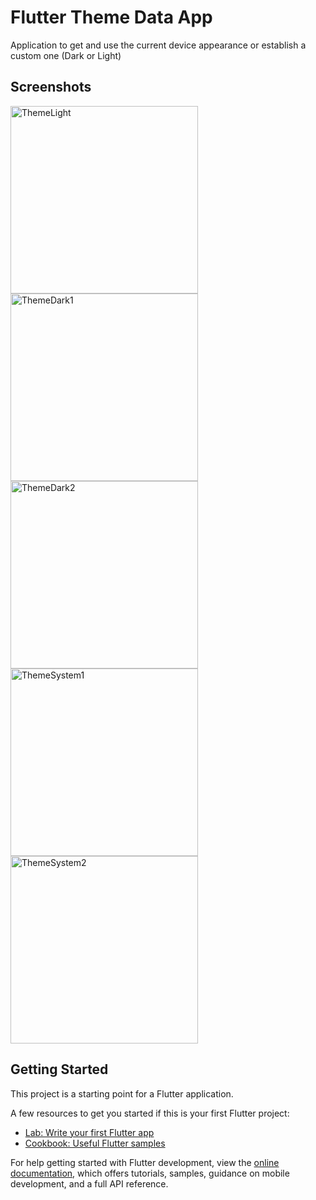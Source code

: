 # Flutter Theme Data App

Application to get and use the current device appearance or establish a custom one (Dark or Light)

## Screenshots

<img width="300" alt="ThemeLight" src="https://github.com/luisabreu84/flutter_themedata/assets/67016876/d758bf26-cab5-419b-afad-b876a589a43b">
<img width="300" alt="ThemeDark1" src="https://github.com/luisabreu84/flutter_themedata/assets/67016876/fb5261bd-438b-4131-9772-0898938e233b">
<img width="300" alt="ThemeDark2" src="https://github.com/luisabreu84/flutter_themedata/assets/67016876/9803fd12-30a4-413a-8642-6994a96e97d2">
<img width="300" alt="ThemeSystem1" src="https://github.com/luisabreu84/flutter_themedata/assets/67016876/ad2606f0-544e-4dd2-aa83-6fffe7026a29">
<img width="300" alt="ThemeSystem2" src="https://github.com/luisabreu84/flutter_themedata/assets/67016876/831fd529-66a8-4e47-9e2c-41c128d88c3a">


## Getting Started

This project is a starting point for a Flutter application.

A few resources to get you started if this is your first Flutter project:

- [Lab: Write your first Flutter app](https://docs.flutter.dev/get-started/codelab)
- [Cookbook: Useful Flutter samples](https://docs.flutter.dev/cookbook)

For help getting started with Flutter development, view the
[online documentation](https://docs.flutter.dev/), which offers tutorials,
samples, guidance on mobile development, and a full API reference.
